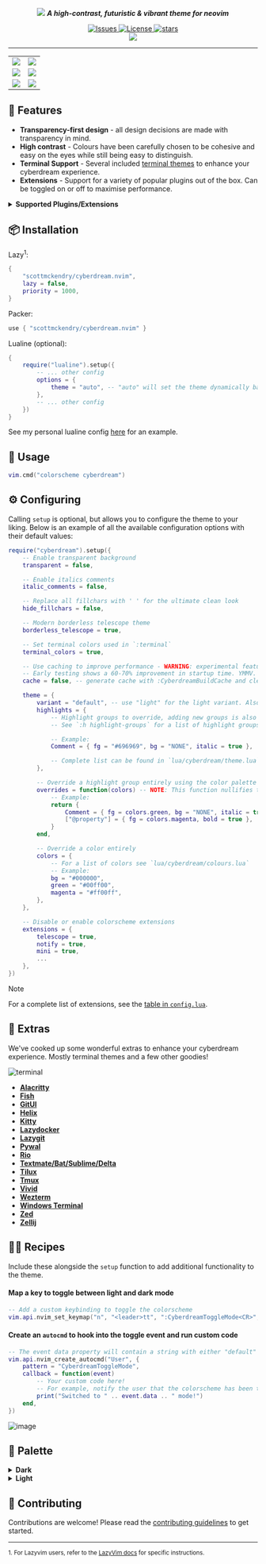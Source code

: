 <p align="center">
    <img src="https://github.com/scottmckendry/cyberdream.nvim/assets/39483124/e758f47a-32eb-4eac-a008-eb59272badef">
    <b><i>A high-contrast, futuristic & vibrant theme for neovim</i></b>
</p>

<p align="center">
    <a href="https://github.com/scottmckendry/cyberdream.nvim/issues">
        <img alt="Issues" src="https://img.shields.io/github/issues/scottmckendry/cyberdream.nvim?style=for-the-badge&logo=github&color=%23ffbd5e">
    </a>
    <a href="https://github.com/scottmckendry/cyberdream.nvim/blob/main/LICENSE">
        <img alt="License" src="https://img.shields.io/github/license/scottmckendry/cyberdream.nvim?style=for-the-badge&logo=github&color=%235ef1ff">
    </a>
    <a href="https://github.com/scottmckendry/cyberdream.nvim/stars">
        <img alt="stars" src="https://img.shields.io/github/stars/scottmckendry/cyberdream.nvim?style=for-the-badge&logo=github&color=%23bd5eff">
    </a>
    <br>
    <a href="https://dotfyle.com/plugins/scottmckendry/cyberdream.nvim">
        <img src="https://dotfyle.com/plugins/scottmckendry/cyberdream.nvim/shield?style=for-the-badge" />
    </a>
</p>

<hr>

<table align="center">
    <tr>
        <td>
            <img src="https://github.com/scottmckendry/cyberdream.nvim/assets/39483124/f9dc6523-f458-48df-8837-09d5c131a5c7">
        </td>
        <td>
            <img src="https://github.com/scottmckendry/cyberdream.nvim/assets/39483124/0a0595a9-4d4d-4fc3-9bb3-dab2eb3b3e04"
        </td>
    </tr>
    <tr>
        <td>
            <img src="https://github.com/scottmckendry/cyberdream.nvim/assets/39483124/ac6f5b6e-458b-4087-bbe3-745c1033cfb0"
        </td>
        <td>
            <img src="https://github.com/scottmckendry/cyberdream.nvim/assets/39483124/e7721a7d-26a9-4bcb-b72b-18c44defd7c6"
        </td>
    </tr>
    <tr>
        <td>
            <img src="https://github.com/scottmckendry/cyberdream.nvim/assets/39483124/18c40e4c-e1f7-40c6-be82-f82c011338bd"
        </td>
        <td>
            <img src="https://github.com/scottmckendry/cyberdream.nvim/assets/39483124/80def4be-476e-4f1d-9e2a-cd141264fecd"
        </td>
    </tr>
</table>

## 🚀 Features

-   **Transparency-first design** - all design decisions are made with transparency in mind.
-   **High contrast** - Colours have been carefully chosen to be cohesive and easy on the eyes while still being easy to distinguish.
-   **Terminal Support** - Several included [terminal themes](#-extras) to enhance your cyberdream experience.
-   **Extensions** - Support for a variety of popular plugins out of the box. Can be toggled on or off to maximise performance.

<details>
    <summary><b>Supported Plugins/Extensions</b></summary>

| Plugin                                                                                | Highlights                                                             |
| ------------------------------------------------------------------------------------- | ---------------------------------------------------------------------- |
| [alpha-nvim](https://github.com/goolord/alpha-nvim)                                   | [alpha](lua/cyberdream/extensions/alpha.lua)                           |
| [dashboard-nvim](https://github.com/nvimdev/dashboard-nvim)                           | [dashboard](lua/cyberdream/extensions/dashboard.lua)                   |
| [fzf-lua](https://github.com/ibhagwan/fzf-lua)                                        | [fzflua](lua/cyberdream/extensions/fzflua.lua)                         |
| [gitsigns.nvim](https://github.com/lewis6991/gitsigns.nvim)                           | [gitsigns](lua/cyberdream/extensions/gitsigns.lua)                     |
| [gitpad.nvim](https://github.com/yujinyuz/gitpad.nvim)                                | [gitpad](lua/cyberdream/extensions/gitpad.lua)                         |
| [grapple.nvim](https://github.com/cbochs/grapple.nvim)                                | [grapple](lua/cyberdream/extensions/grapple.lua)                       |
| [grug-far.nvim](https://github.com/MagicDuck/grug-far.nvim)                           | [grugfar](lua/cyberdream/extensions/grugfar.lua)                       |
| [heirline-components.nvim](https://github.com/Zeioth/heirline-components.nvim)        | [heirline](lua/cyberdream/extensions/heirline.lua)                     |
| [hop.nvim](https://github.com/phaazon/hop.nvim)                                       | [hop](lua/cyberdream/extensions/hop.lua)                               |
| [indent-blankline.nvim](https://github.com/lukas-reineke/indent-blankline.nvim)       | [indentblankline](lua/cyberdream/extensions/indentblankline.lua)       |
| [kubectl.nvim](https://github.com/ramilito/kubectl.nvim)                              | [kubectl](lua/cyberdream/extensions/kubectl.lua)                       |
| [lazy.nvim](https://github.com/folke/lazy.nvim)                                       | [lazy](lua/cyberdream/extensions/lazy.lua)                             |
| [leap.nvim](https://github.com/ggandor/leap.nvim)                                     | [leap](lua/cyberdream/extensions/leap.lua)                             |
| [lualine.nvim](https://github.com/nvim-lualine/lualine.nvim)                          | [lualine](lua/cyberdream/extensions/lualine.lua)                       |
| [markview.nvim](https://github.com/OXY2DEV/markview.nvim)                             | [markview](lua/cyberdream/extensions/markview.lua)                     |
| [mini.nvim](https://github.com/echasnovski/mini.nvim)                                 | [mini](lua/cyberdream/extensions/mini.lua)                             |
| [noice.nvim](https://github.com/folke/noice.nvim)                                     | [noice](lua/cyberdream/extensions/noice.lua)                           |
| [nvim-cmp](https://github.com/hrsh7th/nvim-cmp)                                       | [cmp](lua/cyberdream/extensions/cmp.lua)                               |
| [nvim-notify](https://github.com/rcarriga/nvim-notify)                                | [notify](lua/cyberdream/extensions/notify.lua)                         |
| [nvim-treesitter](https://github.com/nvim-treesitter/nvim-treesitter)                 | [treesitter](lua/cyberdream/extensions/treesitter.lua)                 |
| [nvim-treesitter-context](https://github.com/nvim-treesitter/nvim-treesitter-context) | [treesittercontext](lua/cyberdream/extensions/treesittercontext.lua)   |
| [rainbow-delimiters.nvim](https://github.com/HiPhish/rainbow-delimiters.nvim)         | [rainbow_delimiters](lua/cyberdream/extensions/rainbow_delimiters.lua) |
| [render-markdown.nvim](https://github.com/MeanderingProgrammer/render-markdown.nvim)  | [markdown](lua/cyberdream/extensions/markdown.lua)                     |
| [telescope.nvim](https://github.com/nvim-telescope/telescope.nvim)                    | [telescope](lua/cyberdream/extensions/telescope.lua)                   |
| [trouble.nvim](https://github.com/folke/trouble.nvim)                                 | [trouble](lua/cyberdream/extensions/trouble.lua)                       |
| [which-key.nvim](https://github.com/folke/which-key.nvim)                             | [whichkey](lua/cyberdream/extensions/whichkey.lua)                     |

</details>

## 📦 Installation

Lazy<sup>1</sup>:

```lua
{
    "scottmckendry/cyberdream.nvim",
    lazy = false,
    priority = 1000,
}
```

Packer:

```lua
use { "scottmckendry/cyberdream.nvim" }
```

Lualine (optional):

```lua
{
    require("lualine").setup({
        -- ... other config
        options = {
            theme = "auto", -- "auto" will set the theme dynamically based on the colorscheme
        },
        -- ... other config
    })
}
```

See my personal lualine config [here](https://github.com/scottmckendry/Windots/blob/main/nvim/lua/plugins/lualine.lua) for an example.

## 🚀 Usage

```lua
vim.cmd("colorscheme cyberdream")
```

## ⚙️ Configuring

Calling `setup` is optional, but allows you to configure the theme to your liking.
Below is an example of all the available configuration options with their default values:

```lua
require("cyberdream").setup({
    -- Enable transparent background
    transparent = false,

    -- Enable italics comments
    italic_comments = false,

    -- Replace all fillchars with ' ' for the ultimate clean look
    hide_fillchars = false,

    -- Modern borderless telescope theme
    borderless_telescope = true,

    -- Set terminal colors used in `:terminal`
    terminal_colors = true,

    -- Use caching to improve performance - WARNING: experimental feature - expect the unexpected!
    -- Early testing shows a 60-70% improvement in startup time. YMMV. Disables dynamic light/dark theme switching.
    cache = false, -- generate cache with :CyberdreamBuildCache and clear with :CyberdreamClearCache

    theme = {
        variant = "default", -- use "light" for the light variant. Also accepts "auto" to set dark or light colors based on the current value of `vim.o.background`
        highlights = {
            -- Highlight groups to override, adding new groups is also possible
            -- See `:h highlight-groups` for a list of highlight groups or run `:hi` to see all groups and their current values

            -- Example:
            Comment = { fg = "#696969", bg = "NONE", italic = true },

            -- Complete list can be found in `lua/cyberdream/theme.lua`
        },

        -- Override a highlight group entirely using the color palette
        overrides = function(colors) -- NOTE: This function nullifies the `highlights` option
            -- Example:
            return {
                Comment = { fg = colors.green, bg = "NONE", italic = true },
                ["@property"] = { fg = colors.magenta, bold = true },
            }
        end,

        -- Override a color entirely
        colors = {
            -- For a list of colors see `lua/cyberdream/colours.lua`
            -- Example:
            bg = "#000000",
            green = "#00ff00",
            magenta = "#ff00ff",
        },
    },

    -- Disable or enable colorscheme extensions
    extensions = {
        telescope = true,
        notify = true,
        mini = true,
        ...
    },
})
```

> [!NOTE]
> For a complete list of extensions, see the [table in `config.lua`](lua/cyberdream/config.lua).

## 🎁 Extras

We've cooked up some wonderful extras to enhance your cyberdream experience. Mostly terminal themes and a few other goodies!

![terminal](https://github.com/scottmckendry/cyberdream.nvim/assets/39483124/b6727dd0-cd45-4f6c-94cd-92fb0dadcfae)

-   **[Alacritty](extras/alacritty/)**
-   **[Fish](extras/fish/)**
-   **[GitUI](extras/gitui/)**
-   **[Helix](extras/helix/)**
-   **[Kitty](extras/kitty/)**
-   **[Lazydocker](extras/lazydocker/)**
-   **[Lazygit](extras/lazygit/)**
-   **[Pywal](extras/pywal/)**
-   **[Rio](extras/rio/)**
-   **[Textmate/Bat/Sublime/Delta](extras/textmate/)**
-   **[Tilux](extras/tilux/)**
-   **[Tmux](extras/tmux/)**
-   **[Vivid](extras/vivid/)**
-   **[Wezterm](extras/wezterm/)**
-   **[Windows Terminal](extras/windowsterminal/)**
-   **[Zed](extras/zed/)**
-   **[Zellij](extras/zellij/)**

## 🧑‍🍳 Recipes

Include these alongside the `setup` function to add additional functionality to the theme.

#### Map a key to toggle between light and dark mode

```lua
-- Add a custom keybinding to toggle the colorscheme
vim.api.nvim_set_keymap("n", "<leader>tt", ":CyberdreamToggleMode<CR>", { noremap = true, silent = true })
```

#### Create an `autocmd` to hook into the toggle event and run custom code

```lua
-- The event data property will contain a string with either "default" or "light" respectively
vim.api.nvim_create_autocmd("User", {
    pattern = "CyberdreamToggleMode",
    callback = function(event)
        -- Your custom code here!
        -- For example, notify the user that the colorscheme has been toggled
        print("Switched to " .. event.data .. " mode!")
    end,
})
```

![image](https://github.com/scottmckendry/cyberdream.nvim/assets/39483124/c0188d60-d62b-4a15-965d-a19757c484e6)

## 🎨 Palette

<details>
<summary><b>Dark</b></summary>

| 🖌                                                        | Hex       | Color       |
| --------------------------------------------------------- | --------- | ----------- |
| ![#16181a](https://place-hold.it/15/16181a/16181a?text=+) | `#16181a` | bg          |
| ![#1e2124](https://place-hold.it/15/1e2124/1e2124?text=+) | `#1e2124` | bgAlt       |
| ![#3c4048](https://place-hold.it/15/3c4048/3c4048?text=+) | `#3c4048` | bgHighlight |
| ![#ffffff](https://place-hold.it/15/ffffff/ffffff?text=+) | `#ffffff` | fg          |
| ![#7b8496](https://place-hold.it/15/7b8496/7b8496?text=+) | `#7b8496` | grey        |
| ![#5ea1ff](https://place-hold.it/15/5ea1ff/5ea1ff?text=+) | `#5ea1ff` | blue        |
| ![#5eff6c](https://place-hold.it/15/5eff6c/5eff6c?text=+) | `#5eff6c` | green       |
| ![#5ef1ff](https://place-hold.it/15/5ef1ff/5ef1ff?text=+) | `#5ef1ff` | cyan        |
| ![#ff6e5e](https://place-hold.it/15/ff6e5e/ff6e5e?text=+) | `#ff6e5e` | red         |
| ![#f1ff5e](https://place-hold.it/15/f1ff5e/f1ff5e?text=+) | `#f1ff5e` | yellow      |
| ![#ff5ef1](https://place-hold.it/15/ff5ef1/ff5ef1?text=+) | `#ff5ef1` | magenta     |
| ![#ff5ea0](https://place-hold.it/15/ff5ea0/ff5ea0?text=+) | `#ff5ea0` | pink        |
| ![#ffbd5e](https://place-hold.it/15/ffbd5e/ffbd5e?text=+) | `#ffbd5e` | orange      |
| ![#bd5eff](https://place-hold.it/15/bd5eff/bd5eff?text=+) | `#bd5eff` | purple      |

</details>

<details>
<summary><b>Light</b></summary>

| 🖌                                                        | Hex       | Color       |
| --------------------------------------------------------- | --------- | ----------- |
| ![#ffffff](https://place-hold.it/15/ffffff/ffffff?text=+) | `#ffffff` | bg          |
| ![#eaeaea](https://place-hold.it/15/eaeaea/eaeaea?text=+) | `#eaeaea` | bgAlt       |
| ![#acacac](https://place-hold.it/15/acacac/acacac?text=+) | `#acacac` | bgHighlight |
| ![#16181a](https://place-hold.it/15/16181a/16181a?text=+) | `#16181a` | fg          |
| ![#7b8496](https://place-hold.it/15/7b8496/7b8496?text=+) | `#7b8496` | grey        |
| ![#0057d1](https://place-hold.it/15/0057d1/0057d1?text=+) | `#0057d1` | blue        |
| ![#008b0c](https://place-hold.it/15/008b0c/008b0c?text=+) | `#008b0c` | green       |
| ![#008c99](https://place-hold.it/15/008c99/008c99?text=+) | `#008c99` | cyan        |
| ![#d11500](https://place-hold.it/15/d11500/d11500?text=+) | `#d11500` | red         |
| ![#997b00](https://place-hold.it/15/997b00/997b00?text=+) | `#997b00` | yellow      |
| ![#d100bf](https://place-hold.it/15/d100bf/d100bf?text=+) | `#d100bf` | magenta     |
| ![#f40064](https://place-hold.it/15/f40064/f40064?text=+) | `#f40064` | pink        |
| ![#d17c00](https://place-hold.it/15/d17c00/d17c00?text=+) | `#d17c00` | orange      |
| ![#a018ff](https://place-hold.it/15/a018ff/a018ff?text=+) | `#a018ff` | purple      |

</details>

## 🤝 Contributing

Contributions are welcome! Please read the [contributing guidelines](CONTRIBUTING.md) to get started.

<hr>

<sub>1. For Lazyvim users, refer to the [LazyVim docs](http://www.lazyvim.org/plugins/colorscheme) for specific instructions.</sub>
